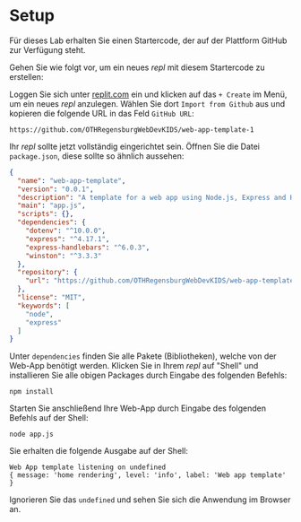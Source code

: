 # Setup

Für dieses Lab erhalten Sie einen Startercode, der auf der Plattform GitHub zur Verfügung steht.

Gehen Sie wie folgt vor, um ein neues *repl* mit diesem Startercode zu erstellen:

Loggen Sie sich unter [replit.com](replit.com) ein und klicken auf das `+ Create` im Menü, um ein neues *repl* anzulegen. Wählen Sie dort `Import from Github` aus und kopieren die folgende URL in das Feld `GitHub URL`:

```
https://github.com/OTHRegensburgWebDevKIDS/web-app-template-1
```

Ihr *repl* sollte jetzt vollständig eingerichtet sein. Öffnen Sie die Datei `package.json`, diese sollte so ähnlich aussehen:

```json
{
  "name": "web-app-template",
  "version": "0.0.1",
  "description": "A template for a web app using Node.js, Express and Handlebars",
  "main": "app.js",
  "scripts": {},
  "dependencies": {
    "dotenv": "^10.0.0",
    "express": "^4.17.1",
    "express-handlebars": "^6.0.3",
    "winston": "^3.3.3"
  },
  "repository": {
    "url": "https://github.com/OTHRegensburgWebDevKIDS/web-app-template-1"
  },
  "license": "MIT",
  "keywords": [
    "node",
    "express"
  ]
}
```

Unter `dependencies` finden Sie alle Pakete (Bibliotheken), welche von der Web-App benötigt werden. Klicken Sie in Ihrem *repl* auf "Shell" und installieren Sie alle obigen Packages durch Eingabe des folgenden Befehls:

```shell
npm install
```

Starten Sie anschließend Ihre Web-App durch Eingabe des folgenden Befehls auf der Shell:

```shell
node app.js
```

Sie erhalten die folgende Ausgabe auf der Shell:

```shell
Web App template listening on undefined
{ message: 'home rendering', level: 'info', label: 'Web app template' }
```

Ignorieren Sie das `undefined` und sehen Sie sich die Anwendung im Browser an.
